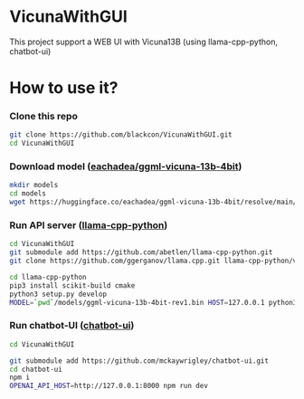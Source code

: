 # VicunaWithGUI
This project support a WEB UI with Vicuna13B (using llama-cpp-python, chatbot-ui)

# How to use it?
### Clone this repo
```bash
git clone https://github.com/blackcon/VicunaWithGUI.git
cd VicunaWithGUI
```
### Download model ([eachadea/ggml-vicuna-13b-4bit](https://huggingface.co/eachadea/ggml-vicuna-13b-4bit/tree/main))
```bash
mkdir models
cd models
wget https://huggingface.co/eachadea/ggml-vicuna-13b-4bit/resolve/main/ggml-vicuna-13b-4bit-rev1.bin
```
### Run API server ([llama-cpp-python](https://github.com/abetlen/llama-cpp-python))
```bash
cd VicunaWithGUI
git submodule add https://github.com/abetlen/llama-cpp-python.git
git clone https://github.com/ggerganov/llama.cpp.git llama-cpp-python/vendor/llama.cpp

cd llama-cpp-python
pip3 install scikit-build cmake
python3 setup.py develop
MODEL=`pwd`/models/ggml-vicuna-13b-4bit-rev1.bin HOST=127.0.0.1 python3 -m llama_cpp.server
```
### Run chatbot-UI ([chatbot-ui](https://github.com/mckaywrigley/chatbot-ui))
```bash
cd VicunaWithGUI

git submodule add https://github.com/mckaywrigley/chatbot-ui.git
cd chatbot-ui
npm i
OPENAI_API_HOST=http://127.0.0.1:8000 npm run dev
```
